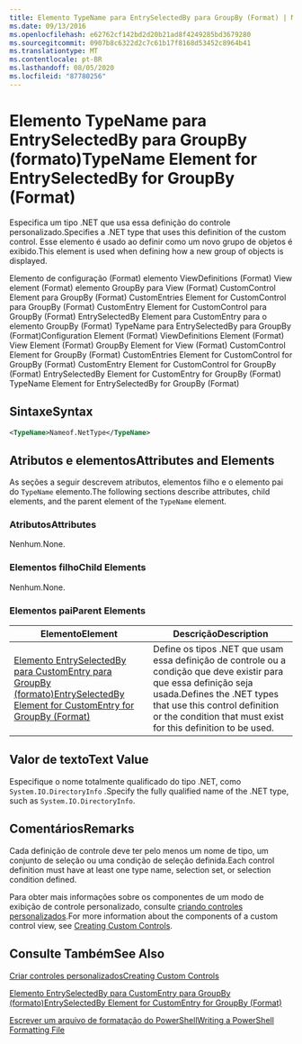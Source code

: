 ```yaml
---
title: Elemento TypeName para EntrySelectedBy para GroupBy (Format) | Microsoft Docs
ms.date: 09/13/2016
ms.openlocfilehash: e62762cf142bd2d20b21ad8f4249285bd3679280
ms.sourcegitcommit: 0907b8c6322d2c7c61b17f8168d53452c8964b41
ms.translationtype: MT
ms.contentlocale: pt-BR
ms.lasthandoff: 08/05/2020
ms.locfileid: "87780256"
---
```

# <a name="typename-element-for-entryselectedby-for-groupby-format"></a><span data-ttu-id="5c6d0-102">Elemento TypeName para EntrySelectedBy para GroupBy (formato)</span><span class="sxs-lookup"><span data-stu-id="5c6d0-102">TypeName Element for EntrySelectedBy for GroupBy (Format)</span></span>

<span data-ttu-id="5c6d0-103">Especifica um tipo .NET que usa essa definição do controle personalizado.</span><span class="sxs-lookup"><span data-stu-id="5c6d0-103">Specifies a .NET type that uses this definition of the custom control.</span></span> <span data-ttu-id="5c6d0-104">Esse elemento é usado ao definir como um novo grupo de objetos é exibido.</span><span class="sxs-lookup"><span data-stu-id="5c6d0-104">This element is used when defining how a new group of objects is displayed.</span></span>

<span data-ttu-id="5c6d0-105">Elemento de configuração (Format) elemento ViewDefinitions (Format) View element (Format) elemento GroupBy para View (Format) CustomControl Element para GroupBy (Format) CustomEntries Element for CustomControl para GroupBy (Format) CustomEntry Element for CustomControl para GroupBy (Format) EntrySelectedBy Element para CustomEntry para o elemento GroupBy (Format) TypeName para EntrySelectedBy para GroupBy (Format)</span><span class="sxs-lookup"><span data-stu-id="5c6d0-105">Configuration Element (Format) ViewDefinitions Element (Format) View Element (Format) GroupBy Element for View (Format) CustomControl Element for GroupBy (Format) CustomEntries Element for CustomControl for GroupBy (Format) CustomEntry Element for CustomControl for GroupBy (Format) EntrySelectedBy Element for CustomEntry for GroupBy (Format) TypeName Element for EntrySelectedBy for GroupBy (Format)</span></span>

## <a name="syntax"></a><span data-ttu-id="5c6d0-106">Sintaxe</span><span class="sxs-lookup"><span data-stu-id="5c6d0-106">Syntax</span></span>

```xml
<TypeName>Nameof.NetType</TypeName>
```

## <a name="attributes-and-elements"></a><span data-ttu-id="5c6d0-107">Atributos e elementos</span><span class="sxs-lookup"><span data-stu-id="5c6d0-107">Attributes and Elements</span></span>

<span data-ttu-id="5c6d0-108">As seções a seguir descrevem atributos, elementos filho e o elemento pai do `TypeName` elemento.</span><span class="sxs-lookup"><span data-stu-id="5c6d0-108">The following sections describe attributes, child elements, and the parent element of the `TypeName` element.</span></span>

### <a name="attributes"></a><span data-ttu-id="5c6d0-109">Atributos</span><span class="sxs-lookup"><span data-stu-id="5c6d0-109">Attributes</span></span>

<span data-ttu-id="5c6d0-110">Nenhum.</span><span class="sxs-lookup"><span data-stu-id="5c6d0-110">None.</span></span>

### <a name="child-elements"></a><span data-ttu-id="5c6d0-111">Elementos filho</span><span class="sxs-lookup"><span data-stu-id="5c6d0-111">Child Elements</span></span>

<span data-ttu-id="5c6d0-112">Nenhum.</span><span class="sxs-lookup"><span data-stu-id="5c6d0-112">None.</span></span>

### <a name="parent-elements"></a><span data-ttu-id="5c6d0-113">Elementos pai</span><span class="sxs-lookup"><span data-stu-id="5c6d0-113">Parent Elements</span></span>

|<span data-ttu-id="5c6d0-114">Elemento</span><span class="sxs-lookup"><span data-stu-id="5c6d0-114">Element</span></span>|<span data-ttu-id="5c6d0-115">Descrição</span><span class="sxs-lookup"><span data-stu-id="5c6d0-115">Description</span></span>|
|-------------|-----------------|
|[<span data-ttu-id="5c6d0-116">Elemento EntrySelectedBy para CustomEntry para GroupBy (formato)</span><span class="sxs-lookup"><span data-stu-id="5c6d0-116">EntrySelectedBy Element for CustomEntry for GroupBy (Format)</span></span>](./entryselectedby-element-for-customentry-for-groupby-format.md)|<span data-ttu-id="5c6d0-117">Define os tipos .NET que usam essa definição de controle ou a condição que deve existir para que essa definição seja usada.</span><span class="sxs-lookup"><span data-stu-id="5c6d0-117">Defines the .NET types that use this control definition or the condition that must exist for this definition to be used.</span></span>|

## <a name="text-value"></a><span data-ttu-id="5c6d0-118">Valor de texto</span><span class="sxs-lookup"><span data-stu-id="5c6d0-118">Text Value</span></span>

<span data-ttu-id="5c6d0-119">Especifique o nome totalmente qualificado do tipo .NET, como `System.IO.DirectoryInfo` .</span><span class="sxs-lookup"><span data-stu-id="5c6d0-119">Specify the fully qualified name of the .NET type, such as `System.IO.DirectoryInfo`.</span></span>

## <a name="remarks"></a><span data-ttu-id="5c6d0-120">Comentários</span><span class="sxs-lookup"><span data-stu-id="5c6d0-120">Remarks</span></span>

<span data-ttu-id="5c6d0-121">Cada definição de controle deve ter pelo menos um nome de tipo, um conjunto de seleção ou uma condição de seleção definida.</span><span class="sxs-lookup"><span data-stu-id="5c6d0-121">Each control definition must have at least one type name, selection set, or selection condition defined.</span></span>

<span data-ttu-id="5c6d0-122">Para obter mais informações sobre os componentes de um modo de exibição de controle personalizado, consulte [criando controles personalizados](./creating-custom-controls.md).</span><span class="sxs-lookup"><span data-stu-id="5c6d0-122">For more information about the components of a custom control view, see [Creating Custom Controls](./creating-custom-controls.md).</span></span>

## <a name="see-also"></a><span data-ttu-id="5c6d0-123">Consulte Também</span><span class="sxs-lookup"><span data-stu-id="5c6d0-123">See Also</span></span>

[<span data-ttu-id="5c6d0-124">Criar controles personalizados</span><span class="sxs-lookup"><span data-stu-id="5c6d0-124">Creating Custom Controls</span></span>](./creating-custom-controls.md)

[<span data-ttu-id="5c6d0-125">Elemento EntrySelectedBy para CustomEntry para GroupBy (formato)</span><span class="sxs-lookup"><span data-stu-id="5c6d0-125">EntrySelectedBy Element for CustomEntry for GroupBy (Format)</span></span>](./entryselectedby-element-for-customentry-for-groupby-format.md)

[<span data-ttu-id="5c6d0-126">Escrever um arquivo de formatação do PowerShell</span><span class="sxs-lookup"><span data-stu-id="5c6d0-126">Writing a PowerShell Formatting File</span></span>](./writing-a-powershell-formatting-file.md)
